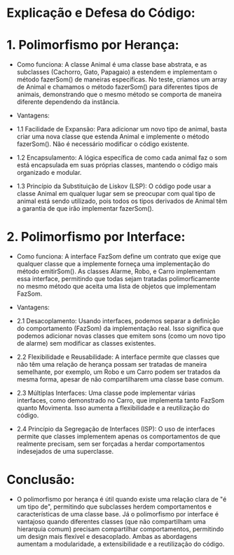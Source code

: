 # Explicação e Defesa do Código:

# 1. Polimorfismo por Herança:
* Como funciona: A classe Animal é uma classe base abstrata, e as subclasses (Cachorro, Gato, Papagaio) a estendem e implementam o método fazerSom() de maneiras específicas. No teste, criamos um array de Animal e chamamos o método fazerSom() para diferentes tipos de animais, demonstrando que o mesmo método se comporta de maneira diferente dependendo da instância.

- Vantagens:

* 1.1 Facilidade de Expansão: Para adicionar um novo tipo de animal, basta criar uma nova classe que estenda Animal e implemente o método fazerSom(). Não é necessário modificar o código existente.
  
* 1.2 Encapsulamento: A lógica específica de como cada animal faz o som está encapsulada em suas próprias classes, mantendo o código mais organizado e modular.
  
* 1.3 Princípio da Substituição de Liskov (LSP): O código pode usar a classe Animal em qualquer lugar sem se preocupar com qual tipo de animal está sendo utilizado, pois todos os tipos derivados de Animal têm a garantia de que irão implementar fazerSom().
  
# 2. Polimorfismo por Interface: 
* Como funciona: A interface FazSom define um contrato que exige que qualquer classe que a implemente forneça uma implementação do método emitirSom(). As classes Alarme, Robo, e Carro implementam essa interface, permitindo que todas sejam tratadas polimorficamente no mesmo método que aceita uma lista de objetos que implementam FazSom.

- Vantagens:

* 2.1 Desacoplamento: Usando interfaces, podemos separar a definição do comportamento (FazSom) da implementação real. Isso significa que podemos adicionar novas classes que emitem sons (como um novo tipo de alarme) sem modificar as classes existentes.
  
* 2.2 Flexibilidade e Reusabilidade: A interface permite que classes que não têm uma relação de herança possam ser tratadas de maneira semelhante, por exemplo, um Robo e um Carro podem ser tratados da mesma forma, apesar de não compartilharem uma classe base comum.
  
* 2.3 Múltiplas Interfaces: Uma classe pode implementar várias interfaces, como demonstrado no Carro, que implementa tanto FazSom quanto Movimenta. Isso aumenta a flexibilidade e a reutilização do código.
  
* 2.4 Princípio da Segregação de Interfaces (ISP): O uso de interfaces permite que classes implementem apenas os comportamentos de que realmente precisam, sem ser forçadas a herdar comportamentos indesejados de uma superclasse.
  
# Conclusão:
* O polimorfismo por herança é útil quando existe uma relação clara de "é um tipo de", permitindo que subclasses herdem comportamentos e características de uma classe base. Já o polimorfismo por interface é vantajoso quando diferentes classes (que não compartilham uma hierarquia comum) precisam compartilhar comportamentos, permitindo um design mais flexível e desacoplado. Ambas as abordagens aumentam a modularidade, a extensibilidade e a reutilização do código.
